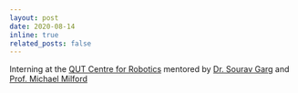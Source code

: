 ```yaml
---
layout: post
date: 2020-08-14
inline: true
related_posts: false
---
```


Interning at the <a href="https://research.qut.edu.au/qcr/">QUT Centre for Robotics</a> mentored by <a href="https://staff.qut.edu.au/staff/s.garg">Dr. Sourav Garg</a> and <a href="https://www.qut.edu.au/research/michael-milford">Prof. Michael Milford
